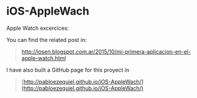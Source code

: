 # iOS-AppleWach

Apple Watch excercices:

You can find the related post in:
> http://iosen.blogspot.com.ar/2015/10/mi-primera-aplicacion-en-el-apple-watch.html

I have also built a GitHub page for this proyect in
> [http://pabloezequiel.github.io/iOS-AppleWach/](http://pabloezequiel.github.io/iOS-AppleWach/)

